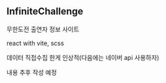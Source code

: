 ## InfiniteChallenge

무한도전 출연자 정보 사이트

react with vite, scss

데이터 직접수집 한게 인상적(다음에는 네이버 api 사용하자)

내용 추후 작성 예정
